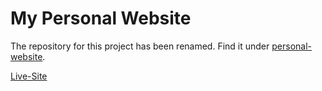# My Personal Website

The repository for this project has been renamed. Find it under [personal-website](https://github.com/hazipan/personal-website).

[Live-Site](https://personal-website-omega-drab.vercel.app/)